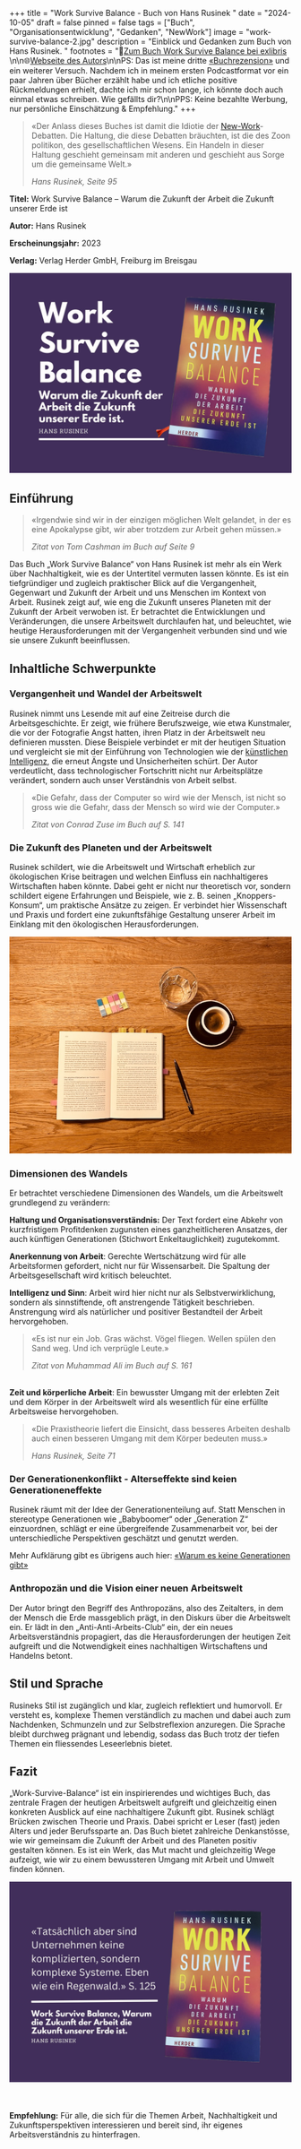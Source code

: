 +++
title = "Work Survive Balance - Buch von Hans Rusinek "
date = "2024-10-05"
draft = false
pinned = false
tags = ["Buch", "Organisationsentwicklung", "Gedanken", "NewWork"]
image = "work-survive-balance-2.jpg"
description = "Einblick und Gedanken zum Buch von Hans Rusinek. "
footnotes = "🛒[Zum Buch Work Survive Balance bei exlibris ](https://www.exlibris.ch/de/buecher-buch/deutschsprachige-buecher/hans-rusinek/work-survive-balance/id/9783451399657/?srsltid=AfmBOoqw0gxN4wZL26mlgpG2HbqYUkywW9BB8k67O46oq9dxgQBoqoHN)\n\n🌐[Webseite des Autors](https://www.hans-rusinek.de)\n\nPS: Das ist meine dritte [«Buchrezension»](https://www.bensblog.ch/tags/buch/) und ein weiterer Versuch. Nachdem ich in meinem ersten Podcastformat vor ein paar Jahren über Bücher erzählt habe und ich etliche positive Rückmeldungen erhielt, dachte ich mir schon lange, ich könnte doch auch einmal etwas schreiben. Wie gefällts dir?\n\nPPS: Keine bezahlte Werbung, nur persönliche Einschätzung & Empfehlung."
+++
> «Der Anlass dieses Buches ist damit die Idiotie der [New-Work](https://www.bensblog.ch/tags/newwork/)-Debatten. Die Haltung, die diese Debatten bräuchten, ist die des Zoon politikon, des gesellschaftlichen Wesens. Ein Handeln in dieser Haltung geschieht gemeinsam mit anderen und geschieht aus Sorge um die gemeinsame Welt.»
>
> *Hans Rusinek, Seite 95*

**Titel:** Work Survive Balance – Warum die Zukunft der Arbeit die Zukunft unserer Erde ist

**Autor:** Hans Rusinek

**Erscheinungsjahr:** 2023

**Verlag:** Verlag Herder GmbH, Freiburg im Breisgau

![](work-survive-balance.jpg)

## Einführung

> «Irgendwie sind wir in der einzigen möglichen Welt gelandet, in der es eine Apokalypse gibt, wir aber trotzdem zur Arbeit gehen müssen.»
>
> *Zitat von Tom Cashman im Buch auf Seite 9*

Das Buch „Work Survive Balance“ von Hans Rusinek ist mehr als ein Werk über Nachhaltigkeit, wie es der Untertitel vermuten lassen könnte. Es ist ein tiefgründiger und zugleich praktischer Blick auf die Vergangenheit, Gegenwart und Zukunft der Arbeit und uns Menschen im Kontext von Arbeit. Rusinek zeigt auf, wie eng die Zukunft unseres Planeten mit der Zukunft der Arbeit verwoben ist. Er betrachtet die Entwicklungen und Veränderungen, die unsere Arbeitswelt durchlaufen hat, und beleuchtet, wie heutige Herausforderungen mit der Vergangenheit verbunden sind und wie sie unsere Zukunft beeinflussen.

## Inhaltliche Schwerpunkte

### Vergangenheit und Wandel der Arbeitswelt

Rusinek nimmt uns Lesende mit auf eine Zeitreise durch die Arbeitsgeschichte. Er zeigt, wie frühere Berufszweige, wie etwa Kunstmaler, die vor der Fotografie Angst hatten, ihren Platz in der Arbeitswelt neu definieren mussten. Diese Beispiele verbindet er mit der heutigen Situation und vergleicht sie mit der Einführung von Technologien wie der [künstlichen Intelligenz](https://www.bensblog.ch/tags/ki/), die erneut Ängste und Unsicherheiten schürt. Der Autor verdeutlicht, dass technologischer Fortschritt nicht nur Arbeitsplätze verändert, sondern auch unser Verständnis von Arbeit selbst.

> «Die Gefahr, dass der Computer so wird wie der Mensch, ist nicht so gross wie die Gefahr, dass der Mensch so wird wie der Computer.» 
>
> *Zitat von Conrad Zuse im Buch auf S. 141*

### Die Zukunft des Planeten und der Arbeitswelt

Rusinek schildert, wie die Arbeitswelt und Wirtschaft erheblich zur ökologischen Krise beitragen und welchen Einfluss ein nachhaltigeres Wirtschaften haben könnte. Dabei geht er nicht nur theoretisch vor, sondern schildert eigene Erfahrungen und Beispiele, wie z. B. seinen „Knoppers-Konsum“, um praktische Ansätze zu zeigen. Er verbindet hier Wissenschaft und Praxis und fordert eine zukunftsfähige Gestaltung unserer Arbeit im Einklang mit den ökologischen Herausforderungen.

![](img_1020-2.jpg)

### Dimensionen des Wandels

Er betrachtet verschiedene Dimensionen des Wandels, um die Arbeitswelt grundlegend zu verändern:

**Haltung und Organisationsverständnis:** Der Text fordert eine Abkehr von kurzfristigem Profitdenken zugunsten eines ganzheitlicheren Ansatzes, der auch künftigen Generationen (Stichwort Enkeltauglichkeit) zugutekommt.

**Anerkennung von Arbeit**: Gerechte Wertschätzung wird für alle Arbeitsformen gefordert, nicht nur für Wissensarbeit. Die Spaltung der Arbeitsgesellschaft wird kritisch beleuchtet.

**Intelligenz und Sinn**: Arbeit wird hier nicht nur als Selbstverwirklichung, sondern als sinnstiftende, oft anstrengende Tätigkeit beschrieben. Anstrengung wird als natürlicher und positiver Bestandteil der Arbeit hervorgehoben.

> «Es ist nur ein Job. Gras wächst. Vögel fliegen. Wellen spülen den Sand weg. Und ich verprügle Leute.» 
>
> *Zitat von Muhammad Ali im Buch auf S. 161*

\
**Zeit und körperliche Arbeit**: Ein bewusster Umgang mit der erlebten Zeit und dem Körper in der Arbeitswelt wird als wesentlich für eine erfüllte Arbeitsweise hervorgehoben.

> «Die Praxistheorie liefert die Einsicht, dass besseres Arbeiten deshalb auch einen besseren Umgang mit dem Körper bedeuten muss.» 
>
> *Hans Rusinek, Seite 71*

### Der Generationenkonflikt - Alterseffekte sind keien Generationeneffekte

Rusinek räumt mit der Idee der Generationenteilung auf. Statt Menschen in stereotype Generationen wie „Babyboomer“ oder „Generation Z“ einzuordnen, schlägt er eine übergreifende Zusammenarbeit vor, bei der unterschiedliche Perspektiven geschätzt und genutzt werden. 

Mehr Aufklärung gibt es übrigens auch hier: [«Warum es keine Generationen gibt»](https://www.martin-schroeder.de/2023/07/17/warum-es-keine-generationen-gibt/)

### Anthropozän und die Vision einer neuen Arbeitswelt

Der Autor bringt den Begriff des Anthropozäns, also des Zeitalters, in dem der Mensch die Erde massgeblich prägt, in den Diskurs über die Arbeitswelt ein. Er lädt in den „Anti-Anti-Arbeits-Club“ ein, der ein neues Arbeitsverständnis propagiert, das die Herausforderungen der heutigen Zeit aufgreift und die Notwendigkeit eines nachhaltigen Wirtschaftens und Handelns betont.

## Stil und Sprache

Rusineks Stil ist zugänglich und klar, zugleich reflektiert und humorvoll. Er versteht es, komplexe Themen verständlich zu machen und dabei auch zum Nachdenken, Schmunzeln und zur Selbstreflexion anzuregen. Die Sprache bleibt durchweg prägnant und lebendig, sodass das Buch trotz der tiefen Themen ein fliessendes Leseerlebnis bietet.

## Fazit

„Work-Survive-Balance“ ist ein inspirierendes und wichtiges Buch, das zentrale Fragen der heutigen Arbeitswelt aufgreift und gleichzeitig einen konkreten Ausblick auf eine nachhaltigere Zukunft gibt. Rusinek schlägt Brücken zwischen Theorie und Praxis. Dabei spricht er Leser (fast) jeden Alters und jeder Berufssparte an. Das Buch bietet zahlreiche Denkanstösse, wie wir gemeinsam die Zukunft der Arbeit und des Planeten positiv gestalten können. Es ist ein Werk, das Mut macht und gleichzeitig Wege aufzeigt, wie wir zu einem bewussteren Umgang mit Arbeit und Umwelt finden können.

![](rusinek_zitat.jpg)

\
\
**Empfehlung:** Für alle, die sich für die Themen Arbeit, Nachhaltigkeit und Zukunftsperspektiven interessieren und bereit sind, ihr eigenes Arbeitsverständnis zu hinterfragen.